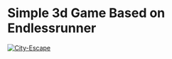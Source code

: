 # Simple 3d Game Based on Endlessrunner
[![City-Escape](https://img.youtube.com/vi/9A0zC6gy2q0/0.jpg)](https://www.youtube.com/watch?v=9A0zC6gy2q0)

